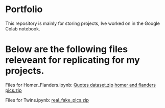 # Portfolio
This repository is mainly for storing projects, Ive worked on in the Google Colab notebook.
# Below are the following files releveant for replicating for my projects.
Files for Homer_Flanders.ipynb: [Quotes dataset.zip](https://github.com/Ejeat12/Profolio/files/10361792/Quotes.dataset.zip)
[homer and flanders pics.zip](https://github.com/Ejeat12/Profolio/files/10361798/homer.and.flanders.pics.zip)


Files for Twins.ipynb:
[real_fake_pics.zip](https://github.com/Ejeat12/Profolio/files/10361800/real_fake_pics.zip)

